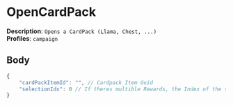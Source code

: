 # OpenCardPack

**Description**: `Opens a CardPack (Llama, Chest, ...)` \
**Profiles**: `campaign`

## Body

```js
{
    "cardPackItemId": "", // Cardpack Item Guid
    "selectionIdx": 0 // If theres multible Rewards, the Index of the selected Reward
}
```
